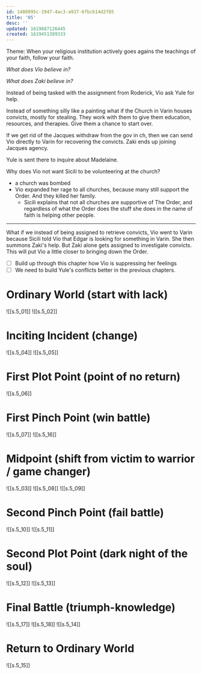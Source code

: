 ```yaml
---
id: 1408995c-1947-4ac3-a937-6fbcb14d2f85
title: '05'
desc: ''
updated: 1619887126445
created: 1619451389333
---
```


Theme: When your religious institution actively goes agains the teachings of your faith, follow your faith.

*What does Vio believe in?*

*What does Zaki believe in?*

Instead of being tasked with the assignment from Roderick, Vio ask Yule for help.

Instead of something silly like a painting what if the Church in Varin houses convicts, mostly for stealing. They work with them to give them education, resources, and therapies. Give them a chance to start over. 

If we get rid of the Jacques withdraw from the gov in ch, then we can send Vio directly to Varin for recovering the convicts. Zaki ends up joining Jacques agency.

Yule is sent there to inquire about Madelaine.

Why does Vio not want Sicili to be volunteering at the church?
- a church was bombed
- Vio expanded her rage to all churches, because many still support the Order. And they killed her family.
  - Sicili explains that not all churches are supportive of The Order, and regardless of what the Order does the stuff she does in the name of faith is helping other people.

---

What if we instead of being assigned to retrieve convicts, Vio went to Varin because Sicili told Vio that Edgar is looking for something in Varin. She then summons Zaki's help. But Zaki alone gets assigned to investigate convicts. This will put Vio a little closer to bringing down the Order.

- [ ] Build up through this chapter how Vio is suppressing her feelings
- [ ] We need to build Yule's conflicts better in the previous chapters.

# Ordinary World (start with lack)

![[s.5_01]]
![[s.5_02]]
 
# Inciting Incident (change)

![[s.5_04]]
![[s.5_05]]

# First Plot Point (point of no return) 

![[s.5_06]]
 
# First Pinch Point (win battle)

![[s.5_07]]
![[s.5_16]]

# Midpoint (shift from victim to warrior / game changer)

![[s.5_03]]
![[s.5_08]]
![[s.5_09]]

# Second Pinch Point (fail battle)

![[s.5_10]]
![[s.5_11]]

# Second Plot Point (dark night of the soul)
![[s.5_12]]
![[s.5_13]]

# Final Battle (triumph-knowledge)
![[s.5_17]]
![[s.5_18]]
![[s.5_14]]

# Return to Ordinary World

![[s.5_15]]
